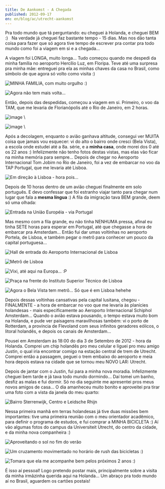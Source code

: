 ```yaml
---
title: De Aankomst - A Chegada
published: 2012-09-17
en: en/blog/ac/utrecht-aankomst
---
```


Pra todo mundo que tá perguntando: eu cheguei à Holanda, e cheguei BEM :)  
Na verdade já cheguei faz bastante tempo - 15 dias.
Mas nos dão tanta coisa para fazer que só agora tive tempo de escrever pra contar pra todo mundo como foi a viagem em si e a chegada...

A viagem foi LONGA, muito longa...
Tudo começou quando me despedi da minha família no aeroporto Hercílio Luz, em Floripa.
Teve até uma surpresa pra minha mãe: entreguei pra ela as minhas chaves da casa no Brasil,
como símbolo de que agora só volto como visita :)

![MINHA FAMILIA, com muito orgulho :)](/files/imgs/2012-09_2012-09-02-11-05-00.jpg)

![Agora não tem mais volta...](/files/imgs/2012-09_wpid-2012-09-02-11-26-00.jpg)

Então, depois das despedidas, começou a viagem em si.
Primeiro, o voo da TAM, que me levaria de Florianópolis até o Rio de Janeiro, em 2 horas.

<!--more-->

![image](/files/imgs/2012-09_wpid-2012-09-02-12-12-00.jpg) \

![image](/files/imgs/2012-09_wpid-2012-09-02-12-20-00.jpg) \

Após a decolagem, enquanto o avião ganhava altitude, consegui ver MUITA coisa que jamais vou esquecer:
vi do alto o bairro onde cresci (Bela Vista), a escola onde estudei até a 8a. série,
e a **minha casa**, onde morei dos 0 até os 22 anos :)
Infelizmente não tenho fotos destas vistas, mas elas vão ficar na minha memória para sempre...
Depois de chegar no Aeroporto Internacional Tom Jobim no Rio de Janeiro, foi a vez de embarcar no voo da TAP Portugal,
que me levaria até Lisboa.

![Em direção à Lisboa - hora pois...](/files/imgs/2012-09_wpid-2012-09-02-16-20-00.jpg)

Depois de 10 horas dentro de um avião cheguei finalmente em solo português.
E devo confessar que foi estranho viajar tanto para chegar num lugar que fala a **mesma língua** :)
A fila da imigração tava BEM grande, deem só uma olhada:

![Entrada na União Européia - via Portugal](/files/imgs/2012-09_wpid-2012-09-03-07-00-00.jpg)

Mas mesmo com a fila grande, eu não tinha NENHUMA pressa, afinal eu tinha SETE horas para esperar em Portugal,
até que chegasse a hora de embarcar pra Amsterdam...
Então fui dar umas voltinhas no aeroporto Portela, de Lisboa, e também pegar o metrô para conhecer um pouco da capital portuguesa...

![Hall de entrada do Aeroporto Internacional de Lisboa](/files/imgs/2012-09_wpid-2012-09-03-08-20-00.jpg)

![Metrô de Lisboa](/files/imgs/2012-09_wpid-2012-09-03-08-25-00.jpg)

![Vixi, até aqui na Europa... :P](/files/imgs/2012-09_wpid-2012-09-03-08-40-00.jpg)

![Praça na frente do Instituto Superior Técnico de Lisboa](/files/imgs/2012-09_wpid-2012-09-03-08-50-00.jpg)

![Agora o Bela Vista tem metrô... Só que é em Lisboa hehehe](/files/imgs/2012-09_wpid-2012-09-03-09-15-00.jpg)

Depois dessas voltinhas cansativas pela capital lusitana,
chegou - FINALMENTE - a hora de embarcar no voo que me levaria às planícies holandesas - mais
especificamente ao Aeroporto Internacional Schiphol Amsterdam...
Quando o avião estava pousando, o tempo estava muito bom na Holanda, e pude ver paisagens maravilhosas também:
vi o porto de Rotterdam, a província de Flevoland com seus infinitos geradores eólicos,
o litoral holandês, e depois os canais de Amsterdam...

Pousei em Amsterdam às 18:00 do dia 3 de Setembro de 2012 - hora da Holanda.
Comprei um chip holandês pro meu celular e liguei pro meu amigo Justin,
o qual iria encontrar comigo na estação central de trem de Utrecht.
Comprei então a passagem, peguei o trem embaixo do aeroporto e meia hora depois estava na cidade que se tornou meu NOVO LAR: Utrecht.

Depois de jantar com o Justin, fui para a minha nova moradia.
Infelizmente cheguei bem tarde e já tava todo mundo dormindo...
Daí tomei um banho, desfiz as malas e fui dormir.
Só no dia seguinte me apresentei pros meus novos amigos de casa...
O dia amanheceu muito bonito e aproveitei pra tirar uma foto com a vista da janela do meu quarto:

![Bairro Sterrenwijk, Centro e Leidsche Rhijn](/files/imgs/2012-09_wpid-2012-09-04-08-00-00.jpg)

Nessa primeira manhã em terras holandesas já tive duas missões bem importantes:
tive uma primeira reunião com o meu orientador acadêmico, para definir o programa de estudos, e fui comprar a MINHA BICICLETA :)
Aí vão algumas fotos do campus da Universiteit Utrecht, do centro da cidade, e da minha nova companheira :)

![Aproveitando o sol no fim do verão](/files/imgs/2012-09_wpid-2012-09-04-12-32-00.jpg)

![Um cruzamento movimentado no horário de rush das bicicletas :)](/files/imgs/2012-09_wpid-2012-09-04-17-30-00.jpg)

![Tomara que ela me acompanhe bem pelos próximos 2 anos :)](/files/imgs/2012-09_wpid-2012-09-05-16-00-00.jpg)

É isso aí pessoal!
Logo pretendo postar mais, principalmente sobre a visita da minha irmãzinha querida aqui na Holanda...
Um abraço pra todo mundo aí no Brasil, aguardem os cartões postais!

